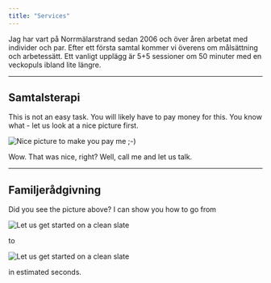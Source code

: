 ```yaml
---
title: "Services"
---
```


Jag har vart på Norrmälarstrand sedan 2006 och över åren arbetat med individer och par. Efter ett första samtal kommer vi överens om målsättning och arbetessätt. Ett vanligt upplägg är 5+5 sessioner om 50 minuter med en veckopuls ibland lite längre.

---

## Samtalsterapi

This is not an easy task. You will likely have to pay money for this. You know what - let us look at a nice picture first.

![Nice picture to make you pay me ;-)](../images/selective-focus-photography-of-pasta-with-tomato-and-basil-1279330.jpg)

Wow. That was nice, right? Well, call me and let us talk.

---

## Familjerådgivning

Did you see the picture above? I can show you how to go from

![Let us get started on a clean slate](../images/board-bunch-cooking-food-349609.jpg)

to

![Let us get started on a clean slate](../images/woman-pouring-juice-on-glass-3184192.jpg)

in estimated seconds.
